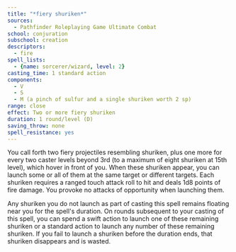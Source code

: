 ```yaml
---
title: "*fiery shuriken*"
sources:
  - Pathfinder Roleplaying Game Ultimate Combat
school: conjuration
subschool: creation
descriptors:
  - fire
spell_lists:
  - {name: sorcerer/wizard, level: 2}
casting_time: 1 standard action
components:
  - V
  - S
  - M (a pinch of sulfur and a single shuriken worth 2 sp)
range: close
effect: Two or more fiery shuriken
duration: 1 round/level (D)
saving_throw: none
spell_resistance: yes
---
```


You call forth two fiery projectiles resembling shuriken, plus one more for every two caster levels beyond 3rd (to a maximum of eight shuriken at 15th level), which hover in front of you. When these shuriken appear, you can launch some or all of them at the same target or different targets. Each shuriken requires a ranged touch attack roll to hit and deals 1d8 points of fire damage. You provoke no attacks of opportunity when launching them.

Any shuriken you do not launch as part of casting this spell remains floating near you for the spell's duration. On rounds subsequent to your casting of this spell, you can spend a swift action to launch one of these remaining shuriken or a standard action to launch any number of these remaining shuriken. If you fail to launch a shuriken before the duration ends, that shuriken disappears and is wasted.

